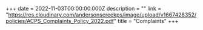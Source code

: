 +++
date = 2022-11-03T00:00:00.000Z
description = ""
link = "https://res.cloudinary.com/andersonscreekps/image/upload/v1667428352/policies/ACPS_Complaints_Policy_2022.pdf"
title = "Complaints"
+++
